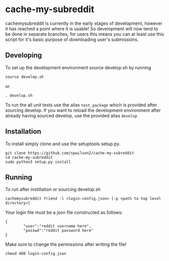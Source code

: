 # cache-my-subreddit

cachemysubreddit is currently in the early stages of development, however it has reached a point where it is usable! So development will now tend to be done in separate branches, for users this means you can at least use this script for it's basic purpose of downloading user's submissions.

## Developing

To set up the development environment source develop.sh by running 

```
source develop.sh
```

or 

```
. develop.sh
```

To run the all unit tests use the alias `test_package` which is  provided after sourcing develop. If you want to reload the development environment after already having sourced develop, use the provided alias `develop`

## Installation

To install simply clone and use the setuptools setup.py.

```
git clone https://github.com/spwilson2/cache-my-subreddit
cd cache-my-subreddit
sudo python3 setup.py install
```

## Running

To run after instillation or sourcing develop.sh

```
cachemysubreddit friend -l <login-config.json> [-p <path to top level directory>]
```

Your login file must be a json file constructed as follows:

```
{
        "user":"reddit username here",
        "passwd":"reddit password here"
}
```

Make sure to change the permissions after writing the file!

```
chmod 400 login-config.json
```
